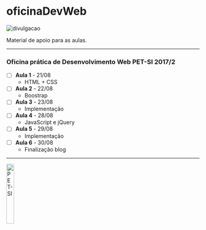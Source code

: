 # oficinaDevWeb
![divulgacao](https://github.com/rwfazul/oficinaDevWeb/blob/master/_imagens/divulgacao.png)

Material de apoio para as aulas. 

-----------------------------------------------------------------

### Oficina prática de Desenvolvimento Web PET-SI 2017/2

- [ ] **Aula 1** - 21/08
	+ HTML + CSS
- [ ] **Aula 2** - 22/08
	+ Boostrap 
- [ ] **Aula 3** - 23/08
	+ Implementação
- [ ] **Aula 4** - 28/08
	+ JavaScript e jQuery
- [ ] **Aula 5** - 29/08
	+ Implementação
- [ ] **Aula 6** - 30/08
	+ Finalização blog

-----------------------------------------------------------------

<img src="https://github.com/rwfazul/oficinaDevWeb/blob/master/_imagens/logo.png" style="width:20%;height:20%;" alt="PET-SI" title="PET-SI">



